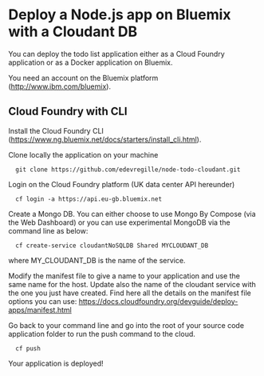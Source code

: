 # Deploy a Node.js app on Bluemix with a Cloudant DB
You can deploy the todo list application either as a Cloud Foundry application or as a Docker application on Bluemix.

You need an account on the Bluemix platform (http://www.ibm.com/bluemix). 

## Cloud Foundry with CLI
Install the Cloud Foundry CLI (https://www.ng.bluemix.net/docs/starters/install_cli.html).

Clone locally the application on your machine
```
  git clone https://github.com/edevregille/node-todo-cloudant.git
```

Login on the Cloud Foundry platform (UK data center API hereunder)
```
  cf login -a https://api.eu-gb.bluemix.net
```

Create a Mongo DB. You can either choose to use Mongo By Compose (via the Web Dashboard) or you can use experimental MongoDB via the command line as below:
```
  cf create-service cloudantNoSQLDB Shared MYCLOUDANT_DB
```
where MY_CLOUDANT_DB is the name of the service.

Modify the manifest file to give a name to your application and use the same name for the host.
Update also the name of the cloudant service with the one you just have created.
Find here all the details on the manifest file options you can use: https://docs.cloudfoundry.org/devguide/deploy-apps/manifest.html

Go back to your command line and go into the root of your source code application folder to run the push command to the cloud.

```
  cf push
```

Your application is deployed!
